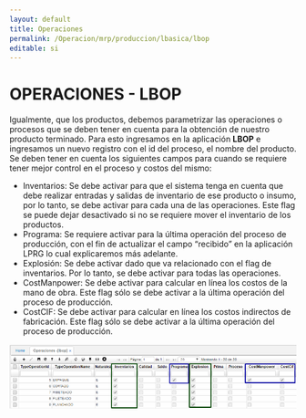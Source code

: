 ```yaml
---
layout: default
title: Operaciones
permalink: /Operacion/mrp/produccion/lbasica/lbop
editable: si
---
```


# OPERACIONES - LBOP


Igualmente, que los productos, debemos parametrizar las operaciones o procesos que se deben tener en cuenta para la obtención de nuestro producto terminado. Para esto ingresamos en la aplicación **LBOP** e ingresamos un nuevo registro con el id del proceso, el nombre del producto. Se deben tener en cuenta los siguientes campos para cuando se requiere tener mejor control en el proceso y costos del mismo:  

-	Inventarios: Se debe activar para que el sistema tenga en cuenta que debe realizar entradas y salidas de inventario de ese producto o insumo, por lo tanto, se debe activar para cada una de las operaciones. Este flag se puede dejar desactivado si no se requiere mover el inventario de los productos.  
-	Programa: Se requiere activar para la última operación del proceso de producción, con el fin de actualizar el campo “recibido” en la aplicación LPRG lo cual explicaremos más adelante.  
-	Explosión: Se debe activar dado que va relacionado con el flag de inventarios. Por lo tanto, se debe activar para todas las operaciones.  
-	CostManpower: Se debe activar para calcular en línea los costos de la mano de obra. Este flag sólo se debe activar a la última operación del proceso de producción.  
-	CostCIF: Se debe activar para calcular en línea los costos indirectos de fabricación. Este flag sólo se debe activar a la última operación del proceso de producción.  


![](lbop1.png)




